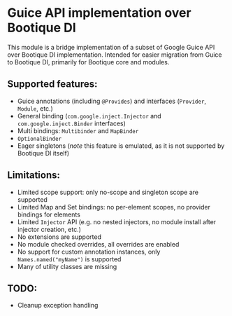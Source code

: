 <!--
  Licensed to ObjectStyle LLC under one
  or more contributor license agreements.  See the NOTICE file
  distributed with this work for additional information
  regarding copyright ownership.  The ObjectStyle LLC licenses
  this file to you under the Apache License, Version 2.0 (the
  "License"); you may not use this file except in compliance
  with the License.  You may obtain a copy of the License at

    http://www.apache.org/licenses/LICENSE-2.0

  Unless required by applicable law or agreed to in writing,
  software distributed under the License is distributed on an
  "AS IS" BASIS, WITHOUT WARRANTIES OR CONDITIONS OF ANY
  KIND, either express or implied.  See the License for the
  specific language governing permissions and limitations
  under the License.
  -->

# Guice API implementation over Bootique DI

This module is a bridge implementation of a subset of Google Guice API 
over Bootique DI implementation.
Intended for easier migration from Guice to Bootique DI, primarily for Bootique 
core and modules.

## Supported features:

* Guice annotations (including `@Provides`) and interfaces (`Provider`, `Module`, etc.)
* General binding (`com.google.inject.Injector` and `com.google.inject.Binder` interfaces)
* Multi bindings: `Multibinder` and `MapBinder`
* `OptionalBinder`
* Eager singletons (_note_ this feature is emulated, as it is not supported by Bootique DI itself)

## Limitations:

* Limited scope support: only no-scope and singleton scope are supported
* Limited Map and Set bindings: no per-element scopes, no provider bindings for elements
* Limited `Injector` API (e.g. no nested injectors, no module install after injector creation, etc.)
* No extensions are supported
* No module checked overrides, all overrides are enabled
* No support for custom annotation instances, only `Names.named("myName")` is supported
* Many of utility classes are missing

## TODO:

* Cleanup exception handling 